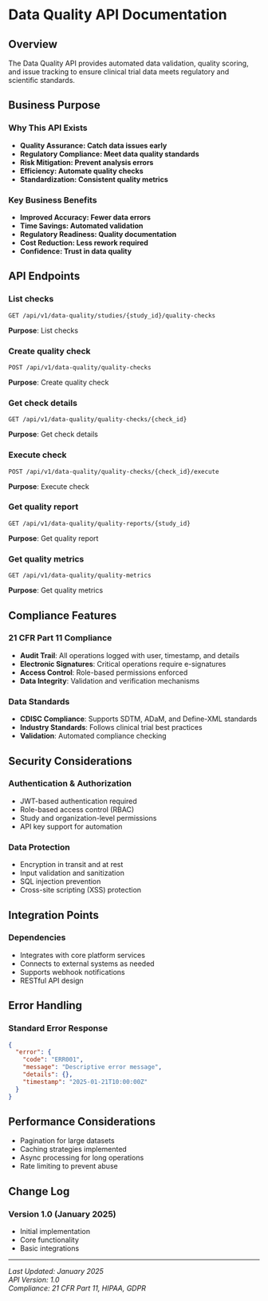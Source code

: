 # Data Quality API Documentation

## Overview
The Data Quality API provides automated data validation, quality scoring, and issue tracking to ensure clinical trial data meets regulatory and scientific standards.

## Business Purpose

### Why This API Exists
- **Quality Assurance: Catch data issues early**
- **Regulatory Compliance: Meet data quality standards**
- **Risk Mitigation: Prevent analysis errors**
- **Efficiency: Automate quality checks**
- **Standardization: Consistent quality metrics**

### Key Business Benefits
- **Improved Accuracy: Fewer data errors**
- **Time Savings: Automated validation**
- **Regulatory Readiness: Quality documentation**
- **Cost Reduction: Less rework required**
- **Confidence: Trust in data quality**

## API Endpoints

### List checks
```http
GET /api/v1/data-quality/studies/{study_id}/quality-checks
```

**Purpose**: List checks

### Create quality check
```http
POST /api/v1/data-quality/quality-checks
```

**Purpose**: Create quality check

### Get check details
```http
GET /api/v1/data-quality/quality-checks/{check_id}
```

**Purpose**: Get check details

### Execute check
```http
POST /api/v1/data-quality/quality-checks/{check_id}/execute
```

**Purpose**: Execute check

### Get quality report
```http
GET /api/v1/data-quality/quality-reports/{study_id}
```

**Purpose**: Get quality report

### Get quality metrics
```http
GET /api/v1/data-quality/quality-metrics
```

**Purpose**: Get quality metrics



## Compliance Features

### 21 CFR Part 11 Compliance
- **Audit Trail**: All operations logged with user, timestamp, and details
- **Electronic Signatures**: Critical operations require e-signatures
- **Access Control**: Role-based permissions enforced
- **Data Integrity**: Validation and verification mechanisms

### Data Standards
- **CDISC Compliance**: Supports SDTM, ADaM, and Define-XML standards
- **Industry Standards**: Follows clinical trial best practices
- **Validation**: Automated compliance checking

## Security Considerations

### Authentication & Authorization
- JWT-based authentication required
- Role-based access control (RBAC)
- Study and organization-level permissions
- API key support for automation

### Data Protection
- Encryption in transit and at rest
- Input validation and sanitization
- SQL injection prevention
- Cross-site scripting (XSS) protection

## Integration Points

### Dependencies
- Integrates with core platform services
- Connects to external systems as needed
- Supports webhook notifications
- RESTful API design

## Error Handling

### Standard Error Response
```json
{
  "error": {
    "code": "ERR001",
    "message": "Descriptive error message",
    "details": {},
    "timestamp": "2025-01-21T10:00:00Z"
  }
}
```

## Performance Considerations

- Pagination for large datasets
- Caching strategies implemented
- Async processing for long operations
- Rate limiting to prevent abuse

## Change Log

### Version 1.0 (January 2025)
- Initial implementation
- Core functionality
- Basic integrations

---

*Last Updated: January 2025*  
*API Version: 1.0*  
*Compliance: 21 CFR Part 11, HIPAA, GDPR*
